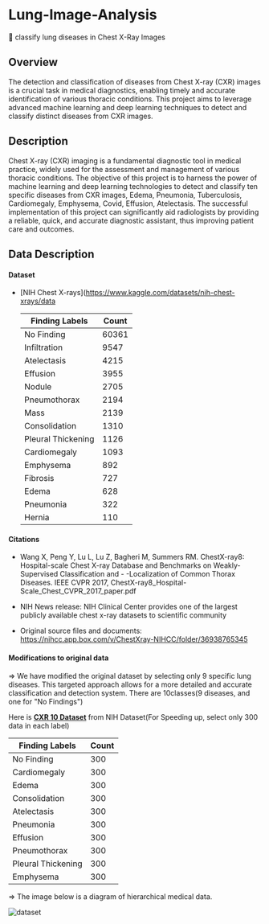 # Lung-Image-Analysis
📌 classify lung diseases in Chest X-Ray Images

## Overview
The detection and classification of diseases from Chest X-ray (CXR) images is a crucial task in medical diagnostics, enabling timely and accurate identification of various thoracic conditions. This project aims to leverage advanced machine learning and deep learning techniques to detect and classify distinct diseases from CXR images.

## Description
Chest X-ray (CXR) imaging is a fundamental diagnostic tool in medical practice, widely used for the assessment and management of various thoracic conditions. The objective of this project is to harness the power of machine learning and deep learning technologies to detect and classify ten specific diseases from CXR images, Edema, Pneumonia, Tuberculosis, Cardiomegaly, Emphysema, Covid, Effusion, Atelectasis. The successful implementation of this project can significantly aid radiologists by providing a reliable, quick, and accurate diagnostic assistant, thus improving patient care and outcomes.

## Data Description
#### Dataset
- [NIH Chest X-rays](https://www.kaggle.com/datasets/nih-chest-xrays/data

   | Finding Labels       | Count  |
   |----------------------|--------|
   | No Finding           | 60361  |
   | Infiltration         | 9547   |
   | Atelectasis          | 4215   |
   | Effusion             | 3955   |
   | Nodule               | 2705   |  
   | Pneumothorax         | 2194   |
   | Mass                 | 2139   |
   | Consolidation        | 1310   |
   | Pleural Thickening   | 1126   |
   | Cardiomegaly         | 1093   |
   | Emphysema            | 892    |
   | Fibrosis             | 727    |
   | Edema                | 628    |
   | Pneumonia            | 322    |
   | Hernia               | 110    |

#### Citations
- Wang X, Peng Y, Lu L, Lu Z, Bagheri M, Summers RM. ChestX-ray8: Hospital-scale Chest X-ray Database and Benchmarks on Weakly-Supervised Classification and - -Localization of Common Thorax Diseases. IEEE CVPR 2017, ChestX-ray8_Hospital-Scale_Chest_CVPR_2017_paper.pdf

- NIH News release: NIH Clinical Center provides one of the largest publicly available chest x-ray datasets to scientific community
  
- Original source files and documents: https://nihcc.app.box.com/v/ChestXray-NIHCC/folder/36938765345


  
#### Modifications to original data 
=> We have modified the original dataset by selecting only 9 specific lung diseases. This targeted approach allows for a more detailed and accurate classification and detection system.
There are 10classes(9 diseases, and one for "No Findings")


Here is **[CXR 10 Dataset](https://www.kaggle.com/datasets/seoyunje/cxr-10-dataset)** from NIH Dataset(For Speeding up, select only 300 data in each label)

  | Finding Labels       | Count |
  |----------------------|-------|
  | No Finding           | 300   |
  | Cardiomegaly         | 300   |
  | Edema                | 300   |
  | Consolidation        | 300   |
  | Atelectasis          | 300   |
  | Pneumonia            | 300   |
  | Effusion             | 300   |
  | Pneumothorax         | 300   |
  | Pleural Thickening   | 300   |
  | Emphysema            | 300   |


=> The image below is a diagram of hierarchical medical data.

![dataset](https://github.com/user-attachments/assets/69f94137-e0e1-406e-966e-39f218fa9990)


